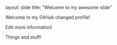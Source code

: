 layout: slide
title: "Welcome to my awesome slide"

Welcome to my GitHub changed profile!

Edit more information!

Things and stuff!

